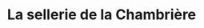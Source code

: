 ---
title: "La sellerie de la Chambrière"
url: /quebec/la-sellerie-de-la-chambriere/
shop: Sport
---